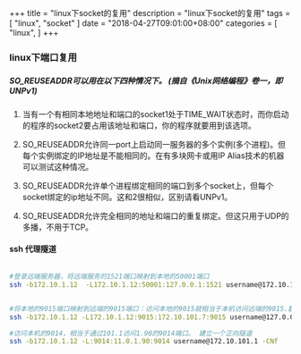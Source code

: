 
+++
title = "linux下socket的复用"
description = "linux下socket的复用"
tags = [
    "linux",
    "socket"
]
date = "2018-04-27T09:01:00+08:00"
categories = [
    "linux",
]
+++


### linux下端口复用

##### SO_REUSEADDR可以用在以下四种情况下。 (摘自《Unix网络编程》卷一，即UNPv1)

1. 当有一个有相同本地地址和端口的socket1处于TIME_WAIT状态时，而你启动的程序的socket2要占用该地址和端口，你的程序就要用到该选项。

1. SO_REUSEADDR允许同一port上启动同一服务器的多个实例(多个进程)。但每个实例绑定的IP地址是不能相同的。在有多块网卡或用IP Alias技术的机器可以测试这种情况。

1. SO_REUSEADDR允许单个进程绑定相同的端口到多个socket上，但每个socket绑定的ip地址不同。这和2很相似，区别请看UNPv1。

1. SO_REUSEADDR允许完全相同的地址和端口的重复绑定。但这只用于UDP的多播，不用于TCP。


#### ssh 代理隧道

```sh

#登录远端服务器，将远端服务的1521端口映射到本地的50001端口
ssh -b172.10.1.12  -L172.10.1.12:50001:127.0.0.1:1521 username@172.10.101.1 -CNf


#将本地的9015端口映射到远端的9015端口：访问本地的9015就相当于本机访问远端的9015.数据转发
ssh -b172.10.1.12 -L172.10.1.12:9015:172.10.101.7:9015 username@127.0.0.1 -CNf

#访问本机的9014，相当于通过101.1访问1.90的9014端口。 建立一个正向隧道
ssh -b172.10.1.12 -L:9014:11.0.1.90:9014 username@172.10.101.1 -CNf

```

